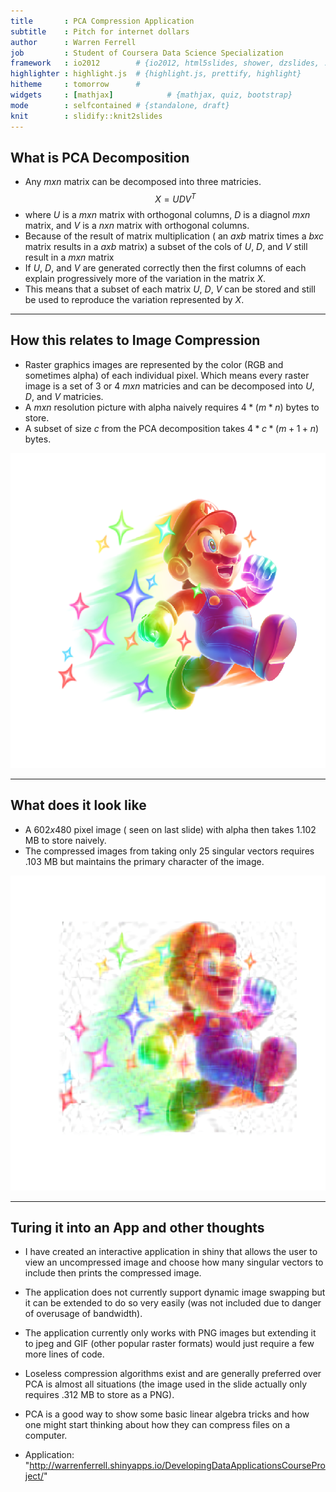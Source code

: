 ```yaml
---
title       : PCA Compression Application
subtitle    : Pitch for internet dollars 
author      : Warren Ferrell
job         : Student of Coursera Data Science Specialization
framework   : io2012        # {io2012, html5slides, shower, dzslides, ...}
highlighter : highlight.js  # {highlight.js, prettify, highlight}
hitheme     : tomorrow      # 
widgets     : [mathjax]            # {mathjax, quiz, bootstrap}
mode        : selfcontained # {standalone, draft}
knit        : slidify::knit2slides
---
```



## What is PCA Decomposition

- Any $m x n$ matrix can be decomposed into three matricies.
$$ X = UDV^T $$
- where $U$ is a $m x n$ matrix with orthogonal columns, $D$ is a diagnol $m x n$ matrix, and $V$ is a $n x n$ matrix with orthogonal columns.
- Because of the result of matrix multiplication ( an $a x b$ matrix times a $b x c$ matrix results in a $a x b$ matrix) a subset of the cols of $U$, $D$, and $V$  still result in a $m x n$ matrix 
- If $U$, $D$, and $V$ are generated correctly then the first columns of each explain progressively more of the variation in the matrix $X$.
- This means that a subset of each matrix $U$, $D$, $V$ can be stored and still be used to reproduce the variation represented by $X$.

---

## How this relates to Image Compression

- Raster graphics images are represented by the color (RGB and sometimes alpha) of each individual pixel. Which means every raster image is a set of 3 or 4 $m x n$ matricies and can be decomposed into $U$, $D$, and $V$ matricies.
- A $m x n$ resolution picture with alpha naively requires $4 * (m * n)$ bytes to store.
- A subset of size $c$ from the PCA decomposition takes $4 * c * (m + 1 + n)$ bytes.

![plot of chunk picture](figure/picture-1.png)

--- 


## What does it look like
- A $602 x 480$ pixel image ( seen on last slide) with alpha then takes 1.102 MB to store naively.
- The compressed images from taking only 25 singular vectors requires
.103 MB but maintains the primary character of the image.

![plot of chunk compressed](figure/compressed-1.png)


---
## Turing it into an App and other thoughts

- I have created an interactive application in shiny that allows the user 
to view an uncompressed image and choose how many singular vectors to include 
then prints the compressed image.

- The application does not currently support dynamic image swapping but it can be
extended to do so very easily (was not included due to danger of overusage of bandwidth).

- The application currently only works with PNG images but extending it to jpeg and 
GIF (other popular raster formats) would just require a few more lines of code.

- Loseless compression algorithms exist and are generally preferred over PCA is almost all situations 
(the image used in the slide actually only requires .312 MB to store as a PNG).

- PCA is a good way to show some basic linear algebra tricks and how one might start
thinking about how they can compress files on a computer.

- Application: "http://warrenferrell.shinyapps.io/DevelopingDataApplicationsCourseProject/"

